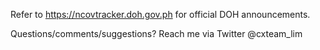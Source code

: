 Refer to https://ncovtracker.doh.gov.ph for official DOH announcements.<br>

Questions/comments/suggestions? Reach me via Twitter @cxteam_lim
